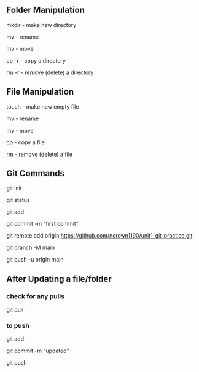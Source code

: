 ## Folder Manipulation ##
mkdir <name> - make new directory

mv <old name> <new name> - rename

mv <name> <new location> - move

cp -r <name> <new name> - copy a directory

rm -r <name> - remove (delete) a directory

## File Manipulation ##
touch <name> - make new empty file

mv <old name> <new name> - rename

mv <name> <new location> - move

cp <name> <new name> - copy a file

rm <name> - remove (delete) a file

## Git Commands ##
git init

git status

git add .

git commit -m "first commit"

 git remote add origin https://github.com/ncrown1190/unit1-git-practice.git
 
git branch -M main

git push -u origin main

## After Updating a file/folder ##

### check for any pulls ###

git pull

### to push ###

git add .

git commit -m "updated"

git push
